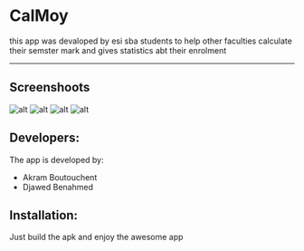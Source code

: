 # CalMoy

this app was devaloped by esi sba students to help other faculties calculate their semster mark and gives statistics abt their enrolment

---
## Screenshoots
![alt](https://cdn1.imggmi.com/uploads/2019/10/3/b12922c3792f702b37bfc2958557ce97-full.png) ![alt](https://cdn1.imggmi.com/uploads/2019/10/3/7dfe904b3e9c7a8f5f0e653ec87fad06-full.png) ![alt](https://cdn1.imggmi.com/uploads/2019/10/3/2113c16e7befb44c92847f7101d304bf-full.png) ![alt](https://cdn1.imggmi.com/uploads/2019/10/3/3c6c1b7de2018cdce0b93b620f4f3b3b-full.png) 
## Developers:
The app is developed by:
- Akram Boutouchent
- Djawed Benahmed


## Installation:
Just build the apk and enjoy the awesome app
